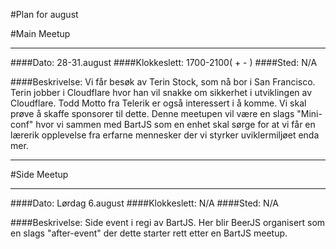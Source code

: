 #Plan for august

#Main Meetup 

***

####Dato: 28-31.august
####Klokkeslett: 1700-2100( + - )
####Sted: N/A

####Beskrivelse: Vi får besøk av Terin Stock, som nå bor i San Francisco. Terin jobber i Cloudflare hvor han vil snakke om sikkerhet i utviklingen av Cloudflare.
Todd Motto fra Telerik er også interessert i å komme. Vi skal prøve å skaffe sponsorer til dette. Denne meetupen vil være en slags "Mini-conf" hvor vi sammen med BartJS som en enhet skal sørge for at vi får en lærerik opplevelse fra erfarne mennesker der vi styrker uviklermiljøet enda mer.
***

#Side Meetup

***

####Dato: Lørdag 6.august
####Klokkeslett: N/A
####Sted: N/A

####Beskrivelse: Side event i regi av BartJS. Her blir BeerJS organisert som en slags "after-event" der dette starter rett etter en BartJS meetup.
